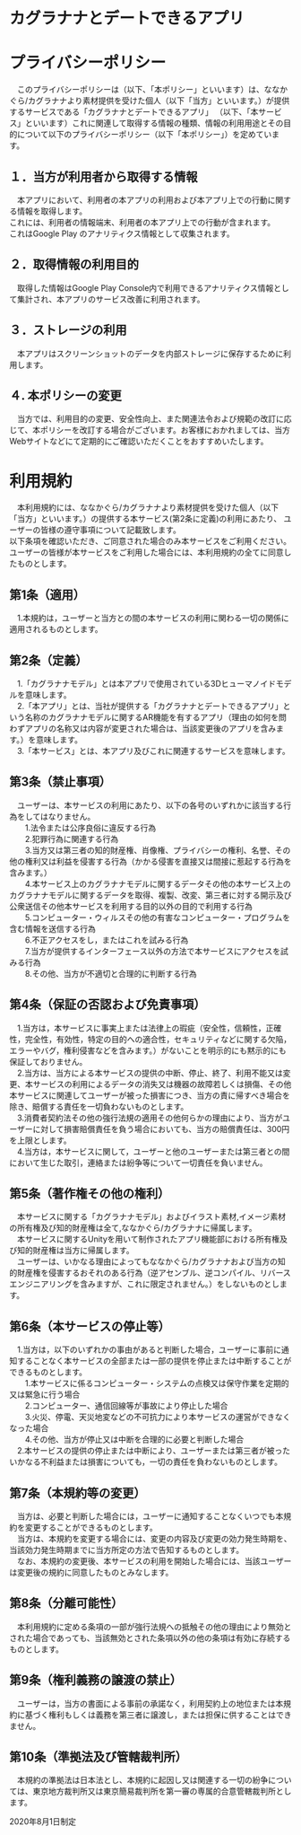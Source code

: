 # カグラナナとデートできるアプリ  

# プライバシーポリシー
 
　このプライバシーポリシーは（以下、「本ポリシー」といいます）は、ななかぐら/カグラナナより素材提供を受けた個人（以下「当方」といいます。）が提供するサービスである「カグラナナとデートできるアプリ」
（以下、「本サービス」といいます）これに関連して取得する情報の種類、情報の利用用途とその目的について以下のプライバシーポリシー（以下「本ポリシー」）を定めています。
 
## １．当方が利用者から取得する情報
　本アプリにおいて、利用者の本アプリの利用および本アプリ上での行動に関する情報を取得します。  
 これには、利用者の情報端末、利用者の本アプリ上での行動が含まれます。    
 これはGoogle Play のアナリティクス情報として収集されます。
 
## ２．取得情報の利用目的
　取得した情報はGoogle Play Console内で利用できるアナリティクス情報として集計され、本アプリのサービス改善に利用されます。
 
## ３．ストレージの利用
　本アプリはスクリーンショットのデータを内部ストレージに保存するために利用します。
 
## ４. 本ポリシーの変更
　当方では、利用目的の変更、安全性向上、また関連法令および規範の改訂に応じて、本ポリシーを改訂する場合がございます。お客様におかれましては、当方Webサイトなどにて定期的にご確認いただくことをおすすめいたします。

# 利用規約
 
　本利用規約には、ななかぐら/カグラナナより素材提供を受けた個人（以下「当方」といいます。）の提供する本サービス(第2条に定義)の利用にあたり、 ユーザーの皆様の遵守事項について記載致します。  
以下条項を確認いただき、ご同意された場合のみ本サービスをご利用ください。  
ユーザーの皆様が本サービスをご利用した場合には、本利用規約の全てに同意したものとします。
  
## 第1条（適用）
　1.本規約は，ユーザーと当方との間の本サービスの利用に関わる一切の関係に適用されるものとします。  
 
## 第2条（定義）
　1.「カグラナナモデル」とは本アプリで使用されている3Dヒューマノイドモデルを意味します。  
　2.「本アプリ」とは、当社が提供する「カグラナナとデートできるアプリ」という名称のカグラナナモデルに関するAR機能を有するアプリ（理由の如何を問わずアプリの名称又は内容が変更された場合は、当該変更後のアプリを含みます。）を意味します。  
　3.「本サービス」とは、本アプリ及びこれに関連するサービスを意味します。  
   
## 第3条（禁止事項）
　ユーザーは、本サービスの利用にあたり、以下の各号のいずれかに該当する行為をしてはなりません。  
　　1.法令または公序良俗に違反する行為  
　　2.犯罪行為に関連する行為  
　　3.当方又は第三者の知的財産権、肖像権、プライバシーの権利、名誉、その他の権利又は利益を侵害する行為（かかる侵害を直接又は間接に惹起する行為を含みます。）  
　　4.本サービス上のカグラナナモデルに関するデータその他の本サービス上のカグラナナモデルに関するデータを取得、複製、改変、第三者に対する開示及び公衆送信その他本サービスを利用する目的以外の目的で利用する行為  
　　5.コンピューター・ウィルスその他の有害なコンピューター・プログラムを含む情報を送信する行為  
　　6.不正アクセスをし，またはこれを試みる行為  
　　7.当方が提供するインターフェース以外の方法で本サービスにアクセスを試みる行為  
　　8.その他、当方が不適切と合理的に判断する行為  
    
## 第4条（保証の否認および免責事項）
　1.当方は，本サービスに事実上または法律上の瑕疵（安全性，信頼性，正確性，完全性，有効性，特定の目的への適合性，セキュリティなどに関する欠陥，エラーやバグ，権利侵害などを含みます。）がないことを明示的にも黙示的にも保証しておりません。  
　2.当方は、当方による本サービスの提供の中断、停止、終了、利用不能又は変更、本サービスの利用によるデータの消失又は機器の故障若しくは損傷、その他本サービスに関連してユーザーが被った損害につき、当方の責に帰すべき場合を除き、賠償する責任を一切負わないものとします。  
　3.消費者契約法その他の強行法規の適用その他何らかの理由により、当方がユーザーに対して損害賠償責任を負う場合においても、当方の賠償責任は、300円を上限とします。  
　4.当方は，本サービスに関して，ユーザーと他のユーザーまたは第三者との間において生じた取引，連絡または紛争等について一切責任を負いません。  
       
## 第5条（著作権その他の権利）
　本サービスに関する「カグラナナモデル」およびイラスト素材,イメージ素材の所有権及び知的財産権は全て,ななかぐら/カグラナナに帰属します。  
　本サービスに関するUnityを用いて制作されたアプリ機能部における所有権及び知的財産権は当方に帰属します。  
　ユーザーは、いかなる理由によってもななかぐら/カグラナナおよび当方の知的財産権を侵害するおそれのある行為（逆アセンブル、逆コンパイル、リバースエンジニアリングを含みますが、これに限定されません。）をしないものとします。  
     
## 第6条（本サービスの停止等）
　1.当方は，以下のいずれかの事由があると判断した場合，ユーザーに事前に通知することなく本サービスの全部または一部の提供を停止または中断することができるものとします。    
　　1.本サービスに係るコンピューター・システムの点検又は保守作業を定期的又は緊急に行う場合    
　　2.コンピューター、通信回線等が事故により停止した場合    
　　3.火災、停電、天災地変などの不可抗力により本サービスの運営ができなくなった場合    
　　4.その他、当方が停止又は中断を合理的に必要と判断した場合  
　2.本サービスの提供の停止または中断により、ユーザーまたは第三者が被ったいかなる不利益または損害についても，一切の責任を負わないものとします。    
 
## 第7条（本規約等の変更）
　当方は、必要と判断した場合には，ユーザーに通知することなくいつでも本規約を変更することができるものとします。  
　当方は、本規約を変更する場合には、変更の内容及び変更の効力発生時期を、当該効力発生時期までに当方所定の方法で告知するものとします。  
　なお、本規約の変更後、本サービスの利用を開始した場合には、当該ユーザーは変更後の規約に同意したものとみなします。  
  
## 第8条（分離可能性）
　本利用規約に定める条項の一部が強行法規への抵触その他の理由により無効とされた場合であっても、当該無効とされた条項以外の他の条項は有効に存続するものとします。  
 
## 第9条（権利義務の譲渡の禁止）
　ユーザーは，当方の書面による事前の承諾なく，利用契約上の地位または本規約に基づく権利もしくは義務を第三者に譲渡し，または担保に供することはできません。  
 
## 第10条（準拠法及び管轄裁判所）
　本規約の準拠法は日本法とし、本規約に起因し又は関連する一切の紛争については、東京地方裁判所又は東京簡易裁判所を第一審の専属的合意管轄裁判所とします。  
    
    
 2020年8月1日制定
  


